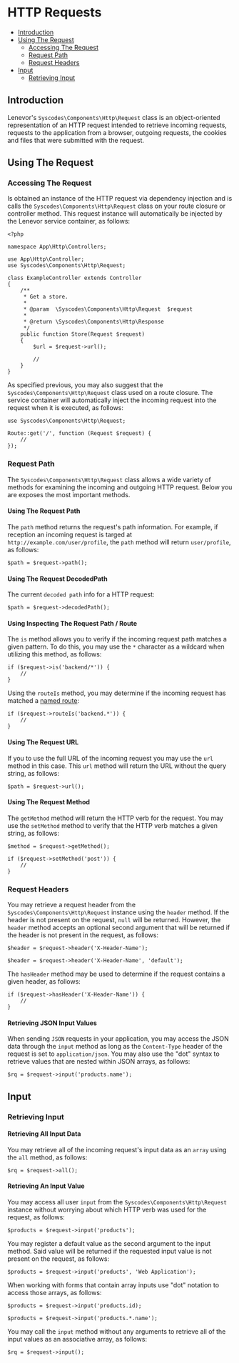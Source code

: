 # HTTP Requests

- [Introduction](#introduction)
- [Using The Request](#using-request)
    - [Accessing The Request](#accessing-request)
    - [Request Path](#request-path)
    - [Request Headers](#request-headers)
- [Input](#input)
    - [Retrieving Input](#retrieving-input)

<a name="introduction"></a>
## Introduction

Lenevor's `Syscodes\Components\Http\Request` class is an object-oriented representation of an HTTP request intended to retrieve incoming requests, requests to the application from a browser, outgoing requests, the cookies and files that were submitted with the request.

<a name="using-request"></a>
## Using The Request

<a name="accessing-request"></a>
### Accessing The Request

Is obtained an instance of the HTTP request via dependency injection and is calls the `Syscodes\Components\Http\Request` class on your route closure or controller method. This request instance will automatically be injected by the Lenevor service container, as follows:

    <?php

    namespace App\Http\Controllers;

    use App\Http\Controller;
    use Syscodes\Components\Http\Request;
    
    class ExampleController extends Controller
    {
        /**
         * Get a store.
         *
         * @param  \Syscodes\Components\Http\Request  $request
         *
         * @return \Syscodes\Components\Http\Response
         */
        public function Store(Request $request)
        {
            $url = $request->url();

            //
        }
    }

As specified previous, you may also suggest that the `Syscodes\Components\Http\Request` class used on a route closure. The service container will automatically inject the incoming request into the request when it is executed, as follows:

    use Syscodes\Components\Http\Request;

    Route::get('/', function (Request $request) {
        //
    });

<a name="request-path"></a>
### Request Path

The `Syscodes\Components\Http\Request` class allows a wide variety of methods for examining the incoming and outgoing HTTP request. Below you are exposes the most important methods. 

<a name="using-request-path"></a>
#### Using The Request Path

The `path` method returns the request's path information. For example, if reception an incoming request is targed at `http://example.com/user/profile`, the `path` method will return `user/profile`, as follows: 

    $path = $request->path();

<a name="using-request-decodedPath"></a>
#### Using The Request DecodedPath

The current `decoded path` info for a HTTP request:

    $path = $request->decodedPath();

<a name="using-inspecting-request-path-route"></a>
#### Using Inspecting The Request Path / Route

The `is` method allows you to verify if the incoming request path matches a given pattern. To do this, you may use the `*` character as a wildcard when utilizing this method, as follows:

    if ($request->is('backend/*')) {
        //
    }

Using the `routeIs` method, you may determine if the incoming request has matched a [named route](/routing.md#named-routes):

    if ($request->routeIs('backend.*')) {
        //
    }

<a name="using-request-url"></a>
#### Using The Request URL

If you to use the full URL of the incoming request you may use the `url` method in this case. This `url` method will return the URL without the query string, as follows:

    $path = $request->url();

<a name="using-request-method"></a>
#### Using The Request Method

The `getMethod` method will return the HTTP verb for the request. You may use the `setMethod` method to verify that the HTTP verb matches a given string, as follows:

    $method = $request->getMethod();

    if ($request->setMethod('post')) {
        //
    }

<a name="request-headers"></a>
### Request Headers 

You may retrieve a request header from the `Syscodes\Components\Http\Request` instance using the `header` method. If the header is not present on the request, `null` will be returned. However, the `header` method accepts an optional second argument that will be returned if the header is not present in the request, as follows:

    $header = $request->header('X-Header-Name');

    $header = $request->header('X-Header-Name', 'default');

The `hasHeader` method may be used to determine if the request contains a given header, as follows:

    if ($request->hasHeader('X-Header-Name')) {
        //
    }

<a name="retrieving-json-input-values"></a>
#### Retrieving JSON Input Values

When sending `JSON` requests in your application, you may access the JSON data through the `input` method as long as the `Content-Type` header of the request is set to `application/json`. You may also use the "dot" syntax to retrieve values that are nested within JSON arrays, as follows:

    $rq = $request->input('products.name');

<a name="input"></a>
## Input

<a name="retrieving-input"></a>
### Retrieving Input

<a name="retrieving-all-input-data"></a>
#### Retrieving All Input Data

You may retrieve all of the incoming request's input data as an `array` using the `all` method, as follows:

    $rq = $request->all();

<a name="retrieving-input-value"></a>
#### Retrieving An Input Value

You may access all user `input` from the `Syscodes\Components\Http\Request` instance without worrying about which HTTP verb was used for the request, as follows:

    $products = $request->input('products');

You may register a default value as the second argument to the input method. Said value will be returned if the requested input value is not present on the request, as follows: 

    $products = $request->input('products', 'Web Application');

When working with forms that contain array inputs use "dot" notation to access those arrays, as follows: 

    $products = $request->input('products.id);

    $products = $request->input('products.*.name');

You may call the `input` method without any arguments to retrieve all of the input values as an associative array, as follows:

    $rq = $request->input();